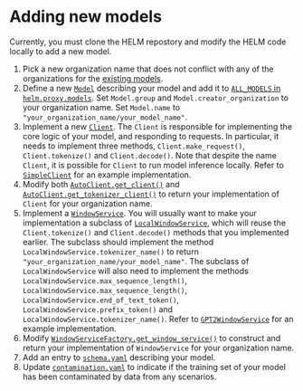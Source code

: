 # Adding new models

Currently, you must clone the HELM repostory and modify the HELM code locally to add a new model.

1. Pick a new organization name that does not conflict with any of the organizations for the [existing models](models.md).
2. Define a new [`Model`](https://github.com/stanford-crfm/helm/blob/v0.2.0/src/helm/proxy/models.py#L39) describing your model and add it to [`ALL_MODELS` in `helm.proxy.models`](https://github.com/stanford-crfm/helm/blob/main/src/helm/proxy/models.py#L88). Set `Model.group` and `Model.creator_organization` to your organization name. Set `Model.name` to  `"your_organization_name/your_model_name"`.
3. Implement a new [`Client`](https://github.com/stanford-crfm/helm/blob/v0.2.0/src/helm/proxy/clients/client.py#L16). The `Client` is responsible for implementing the core logic of your model, and responding to requests. In particular, it needs to implement three methods, `Client.make_request()`, `Client.tokenize()` and `Client.decode()`. Note that despite the name `Client`, it is possible for `Client` to run model inference locally. Refer to [`SimpleClient`](https://github.com/stanford-crfm/helm/blob/v0.2.0/src/helm/proxy/clients/simple_client.py#L15) for an example implementation.
4. Modify both [`AutoClient.get_client()`](https://github.com/stanford-crfm/helm/blob/v0.2.0/src/helm/proxy/clients/auto_client.py#L56) and [`AutoClient.get_tokenizer_client()`](https://github.com/stanford-crfm/helm/blob/v0.2.0/src/helm/proxy/clients/auto_client.py#L143) to return your implementation of `Client` for your organization name.
6. Implement a [`WindowService`](https://github.com/stanford-crfm/helm/blob/v0.2.0/src/helm/benchmark/window_services/window_service.py#L24). You will usually want to make your implementation a subclass of [`LocalWindowService`](https://github.com/stanford-crfm/helm/blob/v0.2.0/src/helm/benchmark/window_services/local_window_service.py#L15), which will reuse the `Client.tokenize()` and `Client.decode()` methods that you implemented earlier. The subclass should implement the method `LocalWindowService.tokenizer_name()` to return `"your_organization_name/your_model_name"`. The subclass of `LocalWindowService` will also need to implement the methods `LocalWindowService.max_sequence_length()`, `LocalWindowService.max_sequence_length()`, `LocalWindowService.end_of_text_token()`, `LocalWindowService.prefix_token()` and `LocalWindowService.tokenizer_name()`. Refer to [`GPT2WindowService`](https://github.com/stanford-crfm/helm/blob/v0.2.0/src/helm/benchmark/window_services/gpt2_window_service.py#L5) for an example implementation.
7. Modify [`WindowServiceFactory.get_window_service()`](https://github.com/stanford-crfm/helm/blob/v0.2.0/src/helm/benchmark/window_services/window_service_factory.py#L30) to construct and return your implementation of `WindowService` for your organization name.
7. Add an entry to [`schema.yaml`](https://github.com/stanford-crfm/helm/blob/v0.2.0/src/helm/benchmark/static/schema.yaml) describing your model.
8. Update [`contamination.yaml`](https://github.com/stanford-crfm/helm/blob/v0.2.0/src/helm/benchmark/static/contamination.yaml) to indicate if the training set of your model has been contaminated by data from any scenarios.

